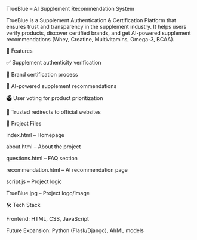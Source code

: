 TrueBlue – AI Supplement Recommendation System

TrueBlue is a Supplement Authentication & Certification Platform that ensures trust and transparency in the supplement industry. It helps users verify products, discover certified brands, and get AI-powered supplement recommendations (Whey, Creatine, Multivitamins, Omega-3, BCAA).

🚀 Features

✅ Supplement authenticity verification

🧪 Brand certification process

🤖 AI-powered supplement recommendations

🗳 User voting for product prioritization

🔗 Trusted redirects to official websites

📂 Project Files

index.html – Homepage

about.html – About the project

questions.html – FAQ section

recommendation.html – AI recommendation page

script.js – Project logic

TrueBlue.jpg – Project logo/image

🛠️ Tech Stack

Frontend: HTML, CSS, JavaScript

Future Expansion: Python (Flask/Django), AI/ML models

